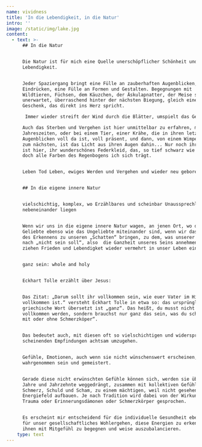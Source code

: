 ```yaml
---
name: vividness
title: 'In die Lebendigkeit, in die Natur'
intro: ''
image: /static/img/lake.jpg
content:
  - text: >-
      ## In die Natur


      Die Natur ist für mich eine Quelle unerschöpflicher Schönheit und
      Lebendigkeit.


      Jeder Spaziergang bringt eine Fülle an zauberhaften Augenblicken,
      Eindrücken, eine Fülle an Formen und Gestalten. Begegnungen mit
      Wildtieren, Füchsen, dem Käuzchen, der Äskulapnatter, der Meise sind oft
      unerwartet, überraschend hinter der nächsten Biegung, gleich einem
      Geschenk, das direkt ins Herz spricht.

       Immer wieder streift der Wind durch die Blätter, umspielt das Gesicht, zaust durch die Haare und übt seine ganz eigene Kraft.

      Auch das Sterben und Vergehen ist hier unmittelbar zu erfahren, mit den
      Jahreszeiten, oder bei einem Tier, einer Krähe, die in ihren letzten
      Augenblicken voll da ist, voll präsent, und dann, von einem Wimpernschlag
      zum nächsten, ist das Licht aus ihren Augen dahin... Nur noch ihr Körper
      ist hier, ihr wunderschönes Federkleid, das, so tief schwarz wie es ist,
      doch alle Farben des Regenbogens ich sich trägt. 


      Leben Tod Leben, ewiges Werden und Vergehen und wieder neu geboren werden


      ## In die eigene innere Natur


      vielschichtig, komplex, wo Erzählbares und scheinbar Unaussprechliches
      nebeneinander liegen


      Wenn wir uns in die eigene innere Natur wagen, an jenen Ort, wo das
      Geliebte ebenso wie das Ungeliebte miteinander sind, wenn wir das Licht
      des Erkennens zu unseren „Schatten“ bringen, zu dem, was unserer Meinung
      nach „nicht sein soll“, also  die Ganzheit unseres Seins annehmen können,
      ziehen Frieden und Lebendigket wieder vermehrt in unser Leben ein


      ganz sein: whole and holy


      Eckhart Tolle erzählt über Jesus:


      Das Zitat: „Darum sollt ihr vollkommen sein, wie euer Vater im Himmel
      vollkommen ist.“ versteht Eckhart Tolle in etwa so: das ursprüngliche
      griechische Wort übersetzt ist „ganz“. Das heißt, du musst nicht erst
      vollkommen werden, sondern brauchst nur ganz das sein, was du schon bist –
      mit oder ohne Schmerzköper“.


      Das bedeutet auch, mit diesen oft so vielschichtigen und widersprüchlich
      scheinenden Empfindungen achtsam umzugehen.


      Gefühle, Emotionen, auch wenn sie nicht wünschenswert erscheinen, wollen
      wahrgenommen sein und gemeistert.


      Gerade diese nicht erwünschten Gefühle können sich, werden sie über die
      Jahre und Jahrzehnte weggedrängt, zusammen mit kollektiven Gefühlen von
      Schmerz, Schuld und Scham, zu einem mächtigen, weil nicht gesehenen,
      Energiefeld aufbauen. Je nach Tradition wird dabei von der Wirkung von
      Trauma oder Erinnerungsdämonen oder Schmerzkörper gesprochen.


      Es erscheint mir entscheidend für die individuelle Gesundheit ebenso wie
      für unser gesellschaftliches Wohlergehen, diese Energien zu erkennen,
      ihnen mit Mitgefühl zu begegnen und weise auszubalancieren.
    type: text
---
```


